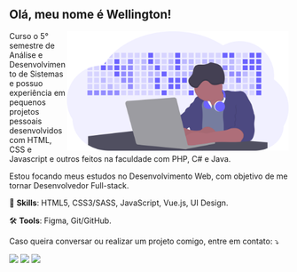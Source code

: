 <p align="left"> 
  <h2><strong>Olá, meu nome é Wellington!</strong></h2>
</p>

<img src="https://github.com/WellSantoss/WellSantoss/blob/main/img/image.svg" min-width="400px" max-width="400px" width="400px" align="right" alt="Developer activity">

<p align="left"> 
  Curso o 5° semestre de Análise e Desenvolvimento de Sistemas e possuo experiência em pequenos projetos pessoais desenvolvidos com HTML, CSS e Javascript e outros feitos na faculdade com PHP, C# e Java. 

  Estou focando meus estudos no Desenvolvimento Web, com objetivo de me tornar Desenvolvedor Full-stack.
</p>

<p align="left">
   💪 <strong>Skills</strong>: HTML5, CSS3/SASS, JavaScript, Vue.js, UI Design.
</p>

<p align="left">
   🛠 <strong>Tools</strong>: Figma, Git/GitHub.
</p>

<p align="left">
   Caso queira conversar ou realizar um projeto comigo, entre em contato: ⤵️
</p>

<p align="left">
  <a href="mailto:wellington1998santoss@gmail.com" target="_blank" alt="Gmail">
  <img src="https://img.shields.io/badge/-Gmail-FF0000?style=flat-square&labelColor=FF0000&logo=gmail&logoColor=white&link=wellington1998santoss@gmail.com" /></a>

  <a href="https://www.linkedin.com/in/wellbhs/" target="_blank" alt="Linkedin">
  <img src="https://img.shields.io/badge/-Linkedin-0e76a8?style=flat-square&logo=Linkedin&logoColor=white&link=https://www.linkedin.com/in/wellbhs/" /></a>

  <a href="https://www.instagram.com/well_bhs/" target="_blank" alt="Instagram">
  <img src="https://img.shields.io/badge/-Instagram-DF0174?style=flat-square&labelColor=DF0174&logo=instagram&logoColor=white&link=https://www.instagram.com/well_bhs/"/></a>
</p>
